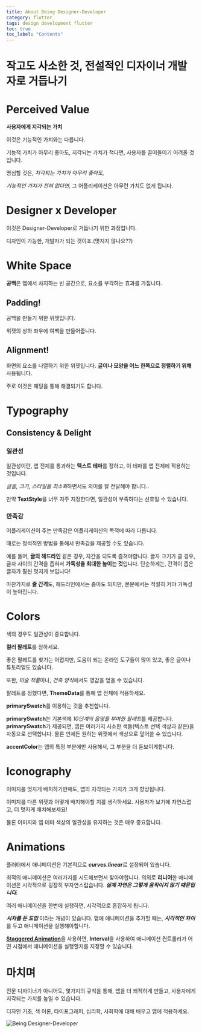 ```yaml
---
title: About Being Designer-Developer
category: flutter
tags: design development flutter
toc: true
toc_label: "Contents"
---
```


# 작고도 사소한 것, 전설적인 디자이너 개발자로 거듭나기

# Perceived Value

**사용자에게 지각되는 가치**

이것은 기능적인 가치와는 다릅니다.

기능적 가치가 아무리 좋아도, 지각되는 가치가 적다면, 사용자를 끌어들이기 어려울 것입니다.

명심할 것은, *지각되는 가치가 아무리 좋아도,*

*기능적인 가치가 전혀 없다면,* 그 어플리케이션은 아무런 가치도 없게 됩니다.

# Designer x Developer

이것은 Designer-Developer로 거듭나기 위한 과정입니다.

디자인이 가능한, 개발자가 되는 것이죠.(멋지지 않나요??)

# White Space

**공백**은 앱에서 차지하는 빈 공간으로, 요소를 부각하는 효과를 가집니다.

## Padding!

공백을 만들기 위한 위젯입니다.

위젯의 상하 좌우에 여백을 만들어줍니다.

## Alignment!

화면의 요소를 나열하기 위한 위젯입니다. **글이나 모양을 어느 한쪽으로 정렬하기 위해** 사용됩니다.

주로 이것은 패딩을 통해 해결되기도 합니다.

# Typography

## Consistency & Delight

### 일관성

일관성이란, 앱 전체를 통과하는 **텍스트 테마**를 정하고, 이 테마를 앱 전체에 적용하는 것입니다.

*글꼴, 크기, 스타일을 최소화*하면서도 의미를 잘 전달해야 합니다..

만약 **TextStyle**을 너무 자주 지정한다면, 일관성이 부족하다는 신호일 수 있습니다.

### 만족감

어플리케이션이 주는 만족감은 어플리케이션의 목적에 따라 다릅니다.

때로는 정석적인 방법을 통해서 만족감을 제공할 수도 있습니다.

예를 들어, **글의 헤드라인** 같은 경우, 자간을 되도록 좁혀야합니다. 글자 크기가 클 경우, 글자 사이의 간격을 좁혀서 **가독성을 최대한 높이는 것**입니다. 단순하게는, 간격이 좁은 글자가 훨씬 멋지게 보입니다!

마찬가지로 **줄 간격**도, 헤드라인에서는 좁아도 되지만, 본문에서는 적절히 커야 가독성이 높아집니다.

# Colors

색의 경우도 일관성이 중요합니다.

**컬러 팔레트**를 정하세요.

좋은 팔레트를 찾기는 어렵지만, 도움이 되는 온라인 도구들이 많이 있고, 좋은 글이나 튜토리얼도 있습니다.

또한, *미술 작품*이나, *건축 양식*에서도 영감을 얻을 수 있습니다.

팔레트를 정했다면, **ThemeData**를 통해 앱 전체에 적용하세요.

**primarySwatch**를 이용하는 것을 추천합니다.

**primarySwatch**는 기본색에 *10단계의 음영을 부여한 팔레트*를 제공합니다. **primarySwatch**가 제공되면, 앱은 여러가지 사소한 색들(텍스트 선택 색상과 같은)을 자동으로 선택합니다. 물론 언제든 원하는 위젯에서 색상으로 덮어쓸 수 있습니다.

**accentColor**는 앱의 특정 부분에만 사용해서, 그 부분을 더 돋보이게합니다.

# Iconography

이미지를 멋지게 배치하기만해도, 앱의 지각되는 가치가 크게 향상됩니다.

이미지를 다른 위젯과 어떻게 배치해야할 지를 생각하세요. 사용자가 보기에 자연스럽고, 더 멋지게 배치해보세요!

물론 이미지와 앱 테마 색상의 일관성을 유지하는 것은 매우 중요합니다.

# Animations

플러터에서 애니메이션은 기본적으로 ***curves.linear***로 설정되어 있습니다. 

최적의 애니메이션은 여러가지를 시도해보면서 찾아야합니다. 의외로 **리니어**한 애니메이션은 시각적으로 굉장히 부자연스럽습니다. ***실제 자연은 그렇게 움직이지 않기 때문입니다.***

여러 애니메이션을 한번에 실행하면, 시각적으로 혼잡하게 됩니다.

***시차를 둔 도입*** 이라는 개념이 있습니다. 앱에 애니메이션을 추가할 때는, ***시각적인 차이***를 두고 애니메이션을 실행해야합니다. 

[**Staggered Animation**](https://docs.flutter.dev/development/ui/animations/staggered-animations)을 사용하면, **Interval**을 사용하여 애니메이션 컨트롤러가 어떤 시점에서 애니메이션을 실행할지를 지정할 수 있습니다.

# 마치며

전문 디자이너가 아니어도, 몇가지의 규칙을 통해, 앱을 더 쾌적하게 만들고, 사용자에게 지각되는 가치를 높일 수 있습니다.

디자인 기초, 색 이론, 타이포그래피, 심리학, 사회학에 대해 배우고 앱에 적용하세요. 

![Being Designer-Developer](https://www.youtube.com/watch?v=MIepaf7ks40&ab_channel=Flutter)